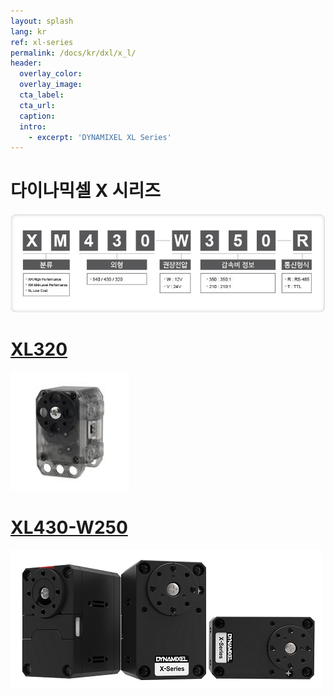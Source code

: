 ```yaml
---
layout: splash
lang: kr
ref: xl-series
permalink: /docs/kr/dxl/x_l/
header:
  overlay_color:
  overlay_image:
  cta_label:
  cta_url:
  caption:
  intro:
    - excerpt: 'DYNAMIXEL XL Series'
---
```


# 다이나믹셀 X 시리즈

![](/assets/images/dxl/x/dxl_x_productline_kr.jpg)

# [XL320](xl320)

[![](/assets/images/dxl/x/xl320_product.jpg)](/docs/kr/dxl/x/xl320/)

# [XL430-W250](#xl430-w250)

[![](/assets/images/dxl/x/xl430_product.png)](/docs/kr/dxl/x/xl430-w250/)
